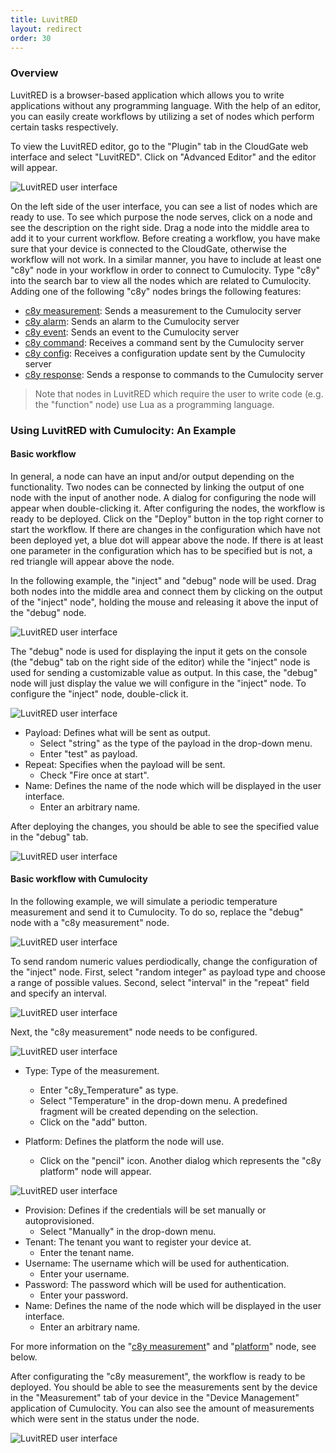 ```yaml
---
title: LuvitRED
layout: redirect
order: 30
---
```



### Overview

LuvitRED is a browser-based application which allows you to write applications without any programming language. With the help of an editor, you can easily create workflows by utilizing a set of nodes which perform certain tasks respectively.

To view the LuvitRED editor, go to the "Plugin" tab in the CloudGate web interface and select "LuvitRED". Click on "Advanced Editor" and the editor will appear.

![LuvitRED user interface](/guides/images/devices/cloudgate/luvitred.png)

On the left side of the user interface, you can see a list of nodes which are ready to use. To see which purpose the node serves, click on a node and see the description on the right side. Drag a node into the middle area to add it to your current workflow. Before creating a workflow, you have make sure that your device is connected to the CloudGate, otherwise the workflow will not work. In a similar manner, you have to include at least one "c8y" node in your workflow in order to connect to Cumulocity. Type "c8y" into the search bar to view all the nodes which are related to Cumulocity. Adding one of the following "c8y" nodes brings the following features:

* [c8y measurement](#measurement): Sends a measurement to the Cumulocity server
* [c8y alarm](#alarm): Sends an alarm to the Cumulocity server
* [c8y event](#event): Sends an event to the Cumulocity server
* [c8y command](#command): Receives a command sent by the Cumulocity server
* [c8y config](#config): Receives a configuration update sent by the Cumulocity server
* [c8y response](#response): Sends a response to commands to the Cumulocity server

> Note that nodes in LuvitRED which require the user to write code (e.g. the "function" node) use Lua as a programming language.

### Using LuvitRED with Cumulocity: An Example

#### Basic workflow

In general, a node can have an input and/or output depending on the functionality. Two nodes can be connected by linking the output of one node with the input of another node. A dialog for configuring the node will appear when double-clicking it. After configuring the nodes, the workflow is ready to be deployed. Click on the "Deploy" button in the top right corner to start the workflow. If there are changes in the configuration which have not been deployed yet, a blue dot will appear above the node. If there is at least one parameter in the configuration which has to be specified but is not, a red triangle will appear above the node.

In the following example, the "inject" and "debug" node will be used. Drag both nodes into the middle area and connect them by clicking on the output of the "inject" node", holding the mouse and releasing it above the input of the "debug" node.

![LuvitRED user interface](/guides/images/devices/cloudgate/basicflow.png)

The "debug" node is used for displaying the input it gets on the console (the "debug" tab on the right side of the editor) while the "inject" node is used for sending a customizable value as output. In this case, the "debug" node will just display the value we will configure in the "inject" node. To configure the "inject" node, double-click it.

![LuvitRED user interface](/guides/images/devices/cloudgate/injectdialog.png)

- Payload: Defines what will be sent as output.
  - Select "string" as the type of the payload in the drop-down menu.
  - Enter "test" as payload.
- Repeat: Specifies when the payload will be sent.
  - Check "Fire once at start".
- Name: Defines the name of the node which will be displayed in the user interface.
  - Enter an arbitrary name.

After deploying the changes, you should be able to see the specified value in the "debug" tab.

![LuvitRED user interface](/guides/images/devices/cloudgate/debug.png)

#### Basic workflow with Cumulocity

In the following example, we will simulate a periodic temperature measurement and send it to Cumulocity. To do so, replace the "debug" node with a "c8y measurement" node.

![LuvitRED user interface](/guides/images/devices/cloudgate/basiccumulocityflow.png)

To send random numeric values perdiodically, change the configuration of the "inject" node. First, select "random integer" as payload type and choose a range of possible values. Second, select "interval" in the "repeat" field and specify an interval.

![LuvitRED user interface](/guides/images/devices/cloudgate/basiccumulocityflowinjectdialog.png)

Next, the "c8y measurement" node needs to be configured.

![LuvitRED user interface](/guides/images/devices/cloudgate/basiccumulocityflowmeasurement.png)

- Type: Type of the measurement.
  - Enter "c8y_Temperature" as type.
  - Select "Temperature" in the drop-down menu. A predefined fragment will be created depending on the selection.
  - Click on the "add" button.

- Platform: Defines the platform the node will use.
  - Click on the "pencil" icon. Another dialog which represents the "c8y platform" node will appear.

![LuvitRED user interface](/guides/images/devices/cloudgate/basiccumulocityflowplatform.png)

- Provision: Defines if the credentials will be set manually or autoprovisioned.
  - Select "Manually" in the drop-down menu.
- Tenant: The tenant you want to register your device at.
  - Enter the tenant name.
- Username: The username which will be used for authentication.
  - Enter your username.
- Password: The password which will be used for authentication.
  - Enter your password.
- Name: Defines the name of the node which will be displayed in the user interface.
  - Enter an arbitrary name.

For more information on the "[c8y measurement](#measurement)" and "[platform](#platform)" node, see below.

After configurating the "c8y measurement", the workflow is ready to be deployed. You should be able to see the measurements sent by the device in the "Measurement" tab of your device in the "Device Management" application of Cumulocity. You can also see the amount of measurements which were sent in the status under the node.

![LuvitRED user interface](/guides/images/devices/cloudgate/temperaturemeasurements.png)